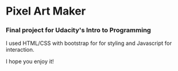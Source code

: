# Pixel Art Maker
### Final project for Udacity's Intro to Programming

I used HTML/CSS with bootstrap for for styling and Javascript for interaction.

I hope you enjoy it!

